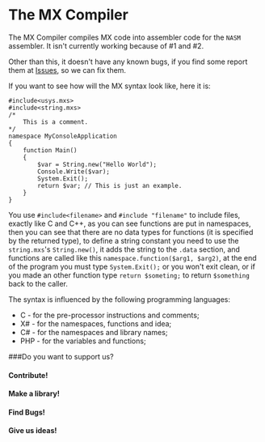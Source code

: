 # The MX Compiler
The MX Compiler compiles MX code into assembler code for the `NASM` assembler.
It isn't currently working because of #1 and #2.

Other than this, it doesn't have any known bugs, if you find some report them at [Issues](https://github.com/mihail-rotmg/mx/issues), so we can fix them.

If you want to see how will the MX syntax look like, here it is:

```
#include<usys.mxs>
#include<string.mxs>
/*
	This is a comment.
*/
namespace MyConsoleApplication
{
	function Main()
	{
		$var = String.new("Hello World");
		Console.Write($var);
		System.Exit();
		return $var; // This is just an example.
	}
}
```
You use `#include<filename>` and `#include "filename"` to include files, exactly like C and C++, as you can see functions are put in namespaces, then you can see that there are no data types for functions (it is specified by the returned type), to define a string constant you need to use the `string.mxs`'s `String.new()`, it adds the string to the `.data` section, and functions are called like this `namespace.function($arg1, $arg2)`, at the end of the program you must type `System.Exit();` or you won't exit clean, or if you made an other function type `return $someting;` to return `$something`  back to the caller.

The syntax is influenced by the following programming languages:

 - C - for the pre-processor instructions and comments;
 - X# - for the namespaces, functions and idea;
 - C# - for the namespaces and library names;
 - PHP - for the variables and functions;

###Do you want to support us?
#### Contribute!
#### Make a library!
#### Find Bugs!
#### Give us ideas!

